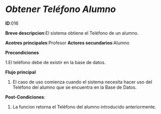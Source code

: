# *Obtener Teléfono Alumno*

**ID**:016

**Breve descripcion**:El sistema obtiene el Teléfono de un alumno.

**Acotres principales**:Profesor
**Actores secundarios**:Alumno

**Precondiciones**

1.El teléfono debe de existir en la base de datos.

**Flujo principal**

1. El caso de uso comienza cuando el sistema necesita hacer uso del Teléfono del  alumno que se encuentra en la Base de Datos.

**Post-Condiciones**:

1. La funcion retorna el Teléfono del alumno introducido anteriormente.


